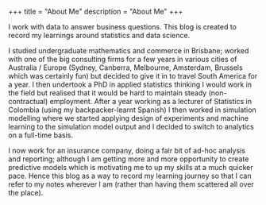 +++
title = "About Me"
description = "About Me"
+++



I work with data to answer business questions.  This blog is created to record my learnings around statistics and data science.

I studied undergraduate mathematics and commerce in Brisbane; worked with one of the big consulting firms for a few years in various cities of Australia / Europe (Sydney, Canberra, Melbourne, Amsterdam, Brussels which was certainly fun) but decided to give it in to travel South America for a year.  I then undertook a PhD in applied statistics thinking I would work in the field but realised that it would be hard to maintain steady (non-contractual) employment. After a year working as a lecturer of Statistics in Colombia (using my backpacker-learnt Spanish) I then worked in simulation modelling where we started applying design of experiments and machine learning to the simulation model output and I decided to switch to analytics on a full-time basis.  

I now work for an insurance company, doing a fair bit of ad-hoc analysis and reporting; although I am getting more and more opportunity to create predictive models which is  motivating me to up my skills at a much quicker pace.  Hence this blog as a way to record my learning journey so that I can refer to my notes wherever I am (rather than having them scattered all over the place).